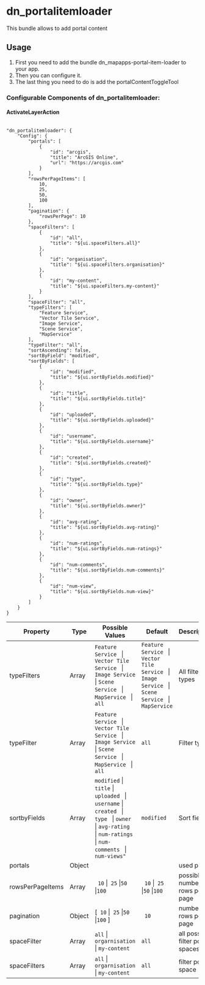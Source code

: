 # dn_portalitemloader

This bundle allows to add portal content

## Usage

1. First you need to add the bundle dn_mapapps-portal-item-loader to your app.
2. Then you can configure it.
3. The last thing you need to do is add the portalContentToggleTool



### Configurable Components of dn_portalitemloader:

#### ActivateLayerAction
```

"dn_portalitemloader": {
    "Config": {
        "portals": [
            {
                "id": "arcgis",
                "title": "ArcGIS Online",
                "url": "https://arcgis.com"
            }
        ],
        "rowsPerPageItems": [
            10,
            25,
            50,
            100
        ],
        "pagination": {
            "rowsPerPage": 10
        },
        "spaceFilters": [
            {
                "id": "all",
                "title": "${ui.spaceFilters.all}"
            },
            {
                "id": "organisation",
                "title": "${ui.spaceFilters.organisation}"
            },
            {
                "id": "my-content",
                "title": "${ui.spaceFilters.my-content}"
            }
        ],
        "spaceFilter": "all",
        "typeFilters": [
            "Feature Service",
            "Vector Tile Service",
            "Image Service",
            "Scene Service",
            "MapService"
        ],
        "typeFilter": "all",
        "sortAscending": false,
        "sortByField": "modified",
        "sortByFields": [
            {
                "id": "modified",
                "title": "${ui.sortByFields.modified}"
            },
            {
                "id": "title",
                "title": "${ui.sortByFields.title}"
            },
            {
                "id": "uploaded",
                "title": "${ui.sortByFields.uploaded}"
            },
            {
                "id": "username",
                "title": "${ui.sortByFields.username}"
            },
            {
                "id": "created",
                "title": "${ui.sortByFields.created}"
            },
            {
                "id": "type",
                "title": "${ui.sortByFields.type}"
            },
            {
                "id": "owner",
                "title": "${ui.sortByFields.owner}"
            },
            {
                "id": "avg-rating",
                "title": "${ui.sortByFields.avg-rating}"
            },
            {
                "id": "num-ratings",
                "title": "${ui.sortByFields.num-ratings}"
            },
            {
                "id": "num-comments",
                "title": "${ui.sortByFields.num-comments}"
            },
            {
                "id": "num-view",
                "title": "${ui.sortByFields.num-view}"
            }
        ]
    }
}
```
| Property         | Type   | Possible Values                                                                                                                                                                                                                                      | Default                                                                                                                                   | Description                       |
| ---------------- | ------ | ---------------------------------------------------------------------------------------------------------------------------------------------------------------------------------------------------------------------------------------------------- | ----------------------------------------------------------------------------------------------------------------------------------------- | --------------------------------- |
| typeFilters      | Array  | ```Feature Service ``` &#124; ```Vector Tile Service ``` &#124; ```Image Service ``` &#124; ```Scene Service ``` &#124; ```MapService ```  &#124; ```all ```                                                                                         | ```Feature Service ``` &#124; ```Vector Tile Service ``` &#124; ```Image Service ``` &#124; ```Scene Service ``` &#124; ```MapService ``` | All filter types                  |
| typeFilter       | Array  | ```Feature Service ``` &#124; ```Vector Tile Service ``` &#124; ```Image Service ``` &#124; ```Scene Service ``` &#124; ```MapService ``` &#124; ```all ```                                                                                          | ```all ```                                                                                                                                | Filter type                       |
| sortbyFields     | Array  | ``` modified ``` &#124; ```title``` &#124; ```uploaded ``` &#124; ```username``` &#124; ```created ``` &#124; ```type ``` &#124; ```owner ``` &#124; ```avg-rating ``` &#124; ```num-ratings ``` &#124; ```num-comments ``` &#124; ```num-views" ``` | ``` modified ```                                                                                                                          | Sort fields                       |
| portals          | Object |                                                                                                                                                                                                                                                      |                                                                                                                                           | used portal                       |
| rowsPerPageItems | Array  | ```  10 ``` &#124;``` 25``` &#124;```50``` &#124;```100```                                                                                                                                                                                           | ```  10 ``` &#124;``` 25``` &#124;```50``` &#124;```100```                                                                                | possible number of rows per page  |
| pagination       | Object | [```  10 ``` &#124;``` 25``` &#124;```50``` &#124;```100```  ]                                                                                                                                                                                       | ```  10 ```                                                                                                                               | number of rows per page           |
| spaceFilter      | Array  | ```all```  &#124; ``` orgarnisation``` &#124; ```my-content```                                                                                                                                                                                       | ```all```                                                                                                                                 | all possible filter portal spaces |
| spaceFilters     | Array  | ```all```  &#124; ``` orgarnisation``` &#124; ```my-content```                                                                                                                                                                                       | ```all```                                                                                                                                 | filter portal space               |






